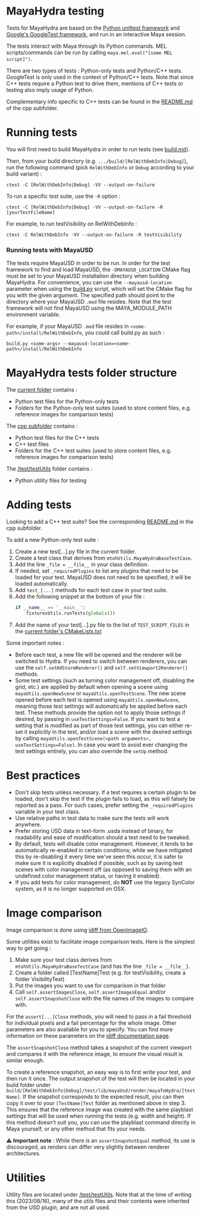 # MayaHydra testing

Tests for MayaHydra are based on the [Python unittest framework](https://docs.python.org/3/library/unittest.html) and [Google's GoogleTest framework](https://google.github.io/googletest/), and run in an interactive Maya session.

The tests interact with Maya through its Python commands. MEL scripts/commands can be run by calling `maya.mel.eval("[some MEL script]")`.

There are two types of tests : Python-only tests and Python/C++ tests. GoogleTest is only used in the context of Python/C++ tests. Note that since C++ tests require a Python test to drive them, mentions of C++ tests or testing also imply usage of Python.

Complementary info specific to C++ tests can be found in the [README.md](./cpp/README.md) of the cpp subfolder.

# Running tests

You will first need to build MayaHydra in order to run tests (see [build.md](../../../../../doc/build.md)).

Then, from your build directory (e.g. `.../build/[RelWithDebInfo|Debug]`), run the following command (pick `RelWithDebInfo` or `Debug` according to your build variant) : 

```ctest -C [RelWithDebInfo|Debug] -VV --output-on-failure```

To run a specific test suite, use the `-R` option :

```ctest -C [RelWithDebInfo|Debug] -VV --output-on-failure -R [yourTestFileName]```

For example, to run testVisibility on RelWithDebInfo :

```ctest -C RelWithDebInfo -VV --output-on-failure -R testVisibility```

### Running tests with MayaUSD

The tests require MayaUSD in order to be run. In order for the test framework to find and load MayaUSD, the `-DMAYAUSD_LOCATION` CMake flag must be set to your MayaUSD installation directory when building MayaHydra. For convenience, you can use the `--mayausd-location` parameter when using the [build.py](../../../../../build.py) script, which will set the CMake flag for you with the given argument. The specified path should point to the directory where your MayaUSD `.mod` file resides. Note that the test framework will not find MayaUSD using the MAYA_MODULE_PATH environment variable.

For example, if your MayaUSD `.mod` file resides in `<some-path>/install/RelWithDebInfo`, you could call build.py as such :

```build.py <some-args> --mayausd-location=<some-path>/install/RelWithDebInfo```


# MayaHydra tests folder structure

The [current folder](./) contains :
- Python test files for the Python-only tests
- Folders for the Python-only test suites (used to store content files, e.g. reference images for comparison tests)

The [cpp subfolder](./cpp) contains : 
- Python test files for the C++ tests
- C++ test files
- Folders for the C++ test suites (used to store content files, e.g. reference images for comparison tests)

The [/test/testUtils](../../../../testUtils/) folder contains :
- Python utility files for testing

# Adding tests

Looking to add a C++ test suite? See the corresponding [README.md](./cpp/README.md) in the cpp subfolder.

To add a new Python-only test suite : 

1. Create a new test[...].py file in the current folder.
2. Create a test class that derives from `mtohUtils.MayaHydraBaseTestCase`.
3. Add the line `_file = __file__` in your class definition.
4. If needed, set `_requiredPlugins` to list any plugins that need to be loaded for your test. MayaUSD does not need to be specified, it will be loaded automatically.
5. Add `test_[...]` methods for each test case in your test suite.
6. Add the following snippet at the bottom of your file :
    ```python
    if __name__ == '__main__':
        fixturesUtils.runTests(globals())
    ```
7. Add the name of your test[...].py file to the list of `TEST_SCRIPT_FILES` in the [current folder's CMakeLists.txt](./CMakeLists.txt)

Some important notes :
- Before each test, a new file will be opened and the renderer will be switched to Hydra. If you need to switch between renderers, you can use the `self.setHdStormRenderer()` and `self.setViewport2Renderer()` methods.
- Some test settings (such as turning color management off, disabling the grid, etc.) are applied by default when opening a scene using `mayaUtils.openNewScene` or `mayaUtils.openTestScene`. The new scene opened before each test is opened using `mayaUtils.openNewScene`, meaning those test settings will automatically be applied before each test. These methods provide the option not to apply those settings if desired, by passing in `useTestSettings=False`. If you want to test a setting that is modified as part of those test settings, you can either re-set it explicitly in the test, and/or load a scene with the desired settings by calling `mayaUtils.openTestScene(<path arguments>, useTestSettings=False)`. In case you want to avoid ever changing the test settings entirely, you can also override the `setUp` method.

# Best practices
- Don't skip tests unless necessary. If a test requires a certain plugin to be loaded, don't skip the test if the plugin fails to load, as this will falsely be reported as a pass. For such cases, prefer setting the `_requiredPlugins` variable in your test class.
- Use relative paths in test data to make sure the tests will work anywhere.
- Prefer storing USD data in text-form .usda instead of binary, for readability and ease of modification should a test need to be tweaked.
- By default, tests will disable color management. However, it tends to be automatically re-enabled in certain conditions; while we have mitigated this by re-disabling it every time we've seen this occur, it is safer to make sure it is explicitly disabled if possible, such as by saving test scenes with color management off (as opposed to saving them with an undefined color management status, or having it enabled).
- If you add tests for color management, do **NOT** use the legacy SynColor system, as it is no longer supported on OSX.

# Image comparison

Image comparison is done using [idiff from OpenImageIO](https://openimageio.readthedocs.io/en/latest/idiff.html).

Some utilities exist to facilitate image comparison tests. Here is the simplest way to get going : 
1. Make sure your test class derives from `mtohUtils.MayaHydraBaseTestCase` (and has the line `_file = __file__`).
2. Create a folder called [TestName]Test (e.g. for testVisibility, create a folder VisibilityTest)
3. Put the images you want to use for comparison in that folder
4. Call `self.assertImagesClose`, `self.assertImagesEqual` and/or `self.assertSnapshotClose` with the file names of the images to compare with.

For the `assert[...]Close` methods, you will need to pass in a fail threshold for individual pixels and a fail percentage for the whole image. Other parameters are also available for you to specify. You can find more information on these parameters on the [idiff documentation page](https://openimageio.readthedocs.io/en/latest/idiff.html).

The `assertSnapshotClose` method takes a snapshot of the current viewport and compares it with the reference image, to ensure the visual result is similar enough.

To create a reference snapshot, an easy way is to first write your test, and then run it once. The output snapshot of the test will then be located in your build folder under `build/[RelWithDebInfo|Debug]/test/lib/mayaUsd/render/mayaToHydra/[testName]`. If the snapshot corresponds to the expected result, you can then copy it over to your `[TestName]Test` folder as mentioned above in step 3. This ensures that the reference image was created with the same playblast settings that will be used when running the tests (e.g. width and height). If this method doesn't suit you, you can use the playblast command directly in Maya yourself, or any other method that fits your needs.

:warning: **Important note** : While there *is* an `assertSnapshotEqual` method, its use is discouraged, as renders can differ very slightly between renderer architectures.

# Utilities

Utility files are located under [/test/testUtils](../../../../testUtils/). Note that at the time of writing this (2023/08/16), many of the utils files and their contents were inherited from the USD plugin, and are not all used.
